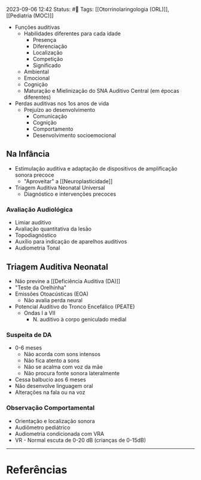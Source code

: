 2023-09-06 12:42
Status: #🌱 
Tags: [[Otorrinolaringologia (ORL)]], [[Pediatria (MOC)]]
<br/>
- Funções auditivas
	- Habilidades diferentes para cada idade
		- Presença
		- Diferenciação
		- Localização
		- Competição
		- Significado
	- Ambiental
	- Emocional
	- Cognição
	- Maturação e Mielinização do SNA Auditivo Central (em épocas diferentes)
- Perdas auditivas nos 1os anos de vida
	- Prejuízo ao desenvolvimento
		- Comunicação
		- Cognição
		- Comportamento
		- Desenvolvimento socioemocional
## Na Infância
- Estimulação auditiva e adaptação de dispositivos de amplificação sonora precoce
	- "Aproveitar" a [[Neuroplasticidade]]
- Triagem Auditiva Neonatal Universal
	- Diagnóstico e intervenções precoces
### Avaliação Audiológica
- Limiar auditivo
- Avaliação quantitativa da lesão
- Topodiagnóstico
- Auxílio para indicação de aparelhos auditivos
- Audiometria Tonal
## Triagem Auditiva Neonatal
- Não previne a [[Deficiência Auditiva (DA)]]
- "Teste da Orelhinha"
- Emissões Otoacústicas (EOA)
	- Não avalia perda neural
- Potencial Auditivo do Tronco Encefálico (PEATE)
	- Ondas I a VII
		- N. auditivo à corpo geniculado medial
### Suspeita de DA
- 0-6 meses
	- Não acorda com sons intensos
	- Não fica atento a sons
	- Não se acalma com voz da mãe
	- Não procura fonte sonora lateralmente
- Cessa balbucio aos 6 meses
- Não desenvolve linguagem oral
- Alterações na fala ou na voz
### Observação Comportamental
- Orientação e localização sonora
- Audiômetro pediátrico
- Audiometria condicionada com VRA
- VR - Normal escuta de 0-20 dB (crianças de 0-15dB)
____
# Referências

